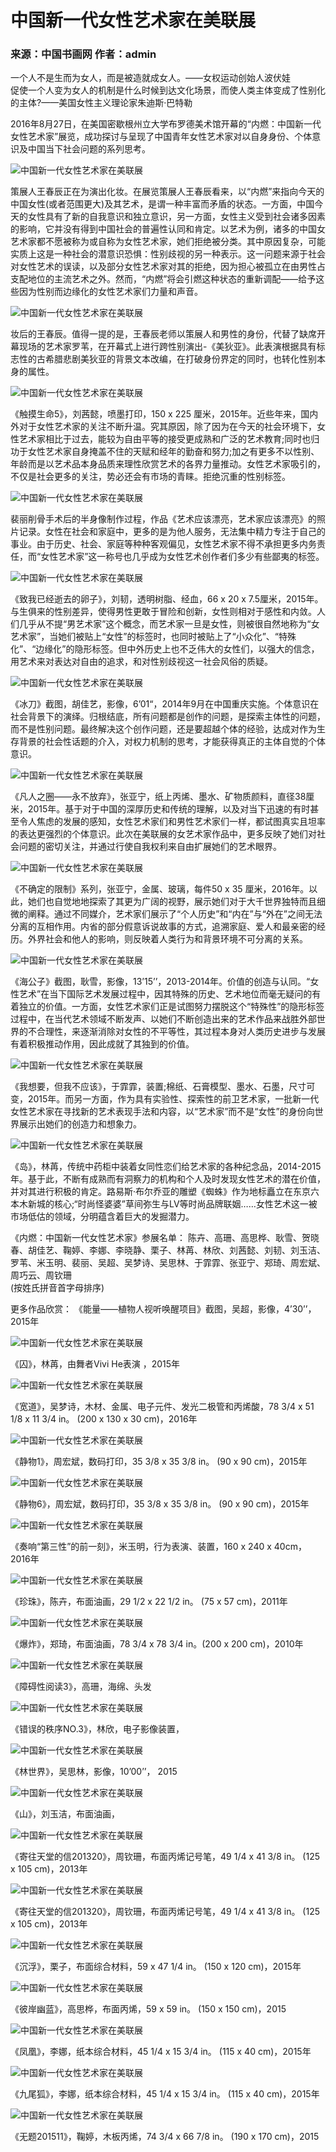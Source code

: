 # 中国新一代女性艺术家在美联展

### 来源：中国书画网 作者：admin

一个人不是生而为女人，而是被造就成女人。——女权运动创始人波伏娃  
促使一个人变为女人的机制是什么时候到达文化场景，而使人类主体变成了性别化的主体?——美国女性主义理论家朱迪斯·巴特勒  

2016年8月27日，在美国密歇根州立大学布罗德美术馆开幕的“内燃：中国新一代女性艺术家”展览，成功探讨与呈现了中国青年女性艺术家对以自身身份、个体意识及中国当下社会问题的系列思考。

![中国新一代女性艺术家在美联展](/uploads/allimg/160830/1P3132B0-0.jpg)

策展人王春辰正在为演出化妆。在展览策展人王春辰看来，以“内燃”来指向今天的中国女性(或者范围更大)及其艺术，是谓一种丰富而矛盾的状态。一方面，中国今天的女性具有了新的自我意识和独立意识，另一方面，女性主义受到社会诸多因素的影响，它并没有得到中国社会的普遍性认同和肯定。以艺术为例，诸多的中国女艺术家都不愿被称为或自称为女性艺术家，她们拒绝被分类。其中原因复杂，可能实质上这是一种社会的潜意识恐惧：性别歧视的另一种表示。这一问题来源于社会对女性艺术的误读，以及部分女性艺术家对其的拒绝，因为担心被孤立在由男性占支配地位的主流艺术之外。然而，“内燃”将会引燃这种状态的重新调配——给予这些因为性别而边缘化的女性艺术家们力量和声音。

![中国新一代女性艺术家在美联展](/uploads/allimg/160830/1P3132060-1.jpg)

妆后的王春辰。值得一提的是，王春辰老师以策展人和男性的身份，代替了缺席开幕现场的艺术家罗苇，在开幕式上进行跨性别演出-《美狄亚》。此表演根据具有标志性的古希腊悲剧美狄亚的背景文本改编，在打破身份界定的同时，也转化性别本身的属性。

![中国新一代女性艺术家在美联展](/uploads/allimg/160830/1P313E25-2.jpg)

《触摸生命5》，刘茜懿，喷墨打印，150 x 225 厘米，2015年。近些年来，国内外对于女性艺术家的关注不断升温。究其原因，除了因为在今天的社会环境下，女性艺术家相比于过去，能较为自由平等的接受更成熟和广泛的艺术教育;同时也归功于女性艺术家自身掩盖不住的天赋和经年的勤奋和努力;加之有更多不以性别、年龄而是以艺术品本身品质来理性欣赏艺术的各界力量推动。女性艺术家吸引的，不仅是社会更多的关注，势必还会有市场的青睐。拒绝沉重的性别标签。

![中国新一代女性艺术家在美联展](/uploads/allimg/160830/1P3131343-3.jpg)

裴丽削骨手术后的半身像制作过程，作品《艺术应该漂亮，艺术家应该漂亮》的照片记录。女性在社会和家庭中，更多的是为他人服务，无法集中精力专注于自己的事业。由于历史、社会、家庭等种种客观偏见，女性艺术家不得不承担更多内务责任，而“女性艺术家”这一称号也几乎成为女性艺术创作者们多少有些鄙夷的标签。

![中国新一代女性艺术家在美联展](/uploads/allimg/160830/1P3132522-4.jpg)

《致我已经逝去的卵子》，刘韧，透明树脂、经血，66 x 20 x 7.5厘米，2015年。与生俱来的性别差异，使得男性更敢于冒险和创新，女性则相对于感性和内敛。人们几乎从不提“男艺术家”这个概念，而艺术家一旦是女性，则被很自然地称为“女艺术家”，当她们被贴上“女性”的标签时，也同时被贴上了“小众化”、“特殊化”、“边缘化”的隐形标签。但中外历史上也不乏伟大的女性们，以强大的信念，用艺术来对表达对自由的追求，和对性别歧视这一社会风俗的质疑。

![中国新一代女性艺术家在美联展](/uploads/allimg/160830/1P3132129-5.jpg)

《冰刀》截图，胡佳艺，影像，6’01“，2014年9月在中国重庆实施。个体意识在社会背景下的演绎。归根结底，所有问题都是创作的问题，是探索主体性的问题，而不是性别问题。最终解决这个创作问题，还是要超越个体的经验，达成对作为生存背景的社会性话题的介入，对权力机制的思考，才能获得真正的主体自觉的个体意识。

![中国新一代女性艺术家在美联展](/uploads/allimg/160830/1P3132317-6.jpg)

《凡人之圈——永不放弃》，张亚宁，纸上丙烯、墨水、矿物质颜料，直径38厘米，2015年。基于对于中国的深厚历史和传统的理解，以及对当下迅速的有时甚至令人焦虑的发展的感知，女性艺术家们和男性艺术家们一样，都试图真实且坦率的表达更强烈的个体意识。此次在美联展的女艺术家作品中，更多反映了她们对社会问题的密切关注，并通过行使自我权利来自由扩展她们的艺术眼界。

![中国新一代女性艺术家在美联展](/uploads/allimg/160830/1P3133a8-7.jpg)

《不确定的限制》系列，张亚宁，金属、玻璃，每件50 x 35 厘米，2016年。以此，她们也自觉地地探索了其更为广阔的视野，展示她们对于大千世界独特而且细微的阐释。通过不同媒介，艺术家们展示了“个人历史”和“内在”与“外在”之间无法分离的互相作用。内省的部分假意诉说故事的方式，追溯家庭、爱人和最亲密的经历。外界社会和他人的影响，则反映着人类行为和背景环境不可分离的关系。

![中国新一代女性艺术家在美联展](/uploads/allimg/160830/1P3135192-8.jpg)

《海公子》截图，耿雪，影像，13’15’’，2013-2014年。价值的创造与认同。“女性艺术”在当下国际艺术发展过程中，因其特殊的历史、艺术地位而毫无疑问的有着独立的价值。一方面，女性艺术家们正是试图努力摆脱这个“特殊性”的隐形标签过程中，在当代艺术领域不断发声、以她们不断创造出来的艺术作品来战胜外部世界的不合理性，来逐渐消除对女性的不平等性，其过程本身对人类历史进步与发展有着积极推动作用，因此成就了其独到的价值。

![中国新一代女性艺术家在美联展](/uploads/allimg/160830/1P313LQ-9.jpg)

《我想要，但我不应该》，于霏霏，装置;棉纸、石膏模型、墨水、石墨，尺寸可变，2015年。而另一方面，作为具有实验性、探索性的前卫艺术家，一批新一代女性艺术家在寻找新的艺术表现手法和内容，以“艺术家”而不是“女性”的身份向世界展示出她们的创造力和想象力。

![中国新一代女性艺术家在美联展](/uploads/allimg/160830/1P3134609-10.jpg)

《岛》，林苒，传统中药柜中装着女同性恋们给艺术家的各种纪念品，2014-2015年。基于此，不断有成熟而有洞察力的机构和个人及时发现女性艺术的潜在价值，并对其进行积极的肯定。路易斯·布尔乔亚的雕塑《蜘蛛》作为地标矗立在东京六本木新城的核心;“时尚怪婆婆”草间弥生与LV等时尚品牌联姻……女性艺术这一被市场低估的领域，分明蕴含着巨大的发掘潜力。

《内燃：中国新一代女性艺术家》参展名单：
陈卉、高珊、高思桦、耿雪、贺晓春、胡佳艺、鞠婷、李娜、李晓静、栗子、林苒、林欣、刘茜懿、刘韧、刘玉洁、罗苇、米玉明、裴丽、吴超、吴梦诗、吴思林、于霏霏、张亚宁、郑琦、周宏斌、周巧云、周钦珊  
(按姓氏拼音首字母排序)

更多作品欣赏：
《能量——植物人视听唤醒项目》截图，吴超，影像，4’30’’，2015年

![中国新一代女性艺术家在美联展](/uploads/allimg/160830/1P313L35-11.jpg)

《囚》，林苒，由舞者Vivi He表演 ，2015年  

![中国新一代女性艺术家在美联展](/uploads/allimg/160830/1P31331M-12.jpg)

《宽道》，吴梦诗，木材、金属、电子元件、发光二极管和丙烯酸，78 3/4 x 51 1/8 x 11 3/4 in。 (200 x 130 x 30 cm)，2016年  

![中国新一代女性艺术家在美联展](/uploads/allimg/160830/1P31310R-13.jpg)

《静物1》，周宏斌，数码打印，35 3/8 x 35 3/8 in。 (90 x 90 cm)，2015年  

![中国新一代女性艺术家在美联展](/uploads/allimg/160830/1P3131506-14.jpg)

《静物6》，周宏斌，数码打印，35 3/8 x 35 3/8 in。 (90 x 90 cm)，2015年  

![中国新一代女性艺术家在美联展](/uploads/allimg/160830/1P3133639-15.jpg)

《奏响“第三性”的前一刻》，米玉明，行为表演、装置，160 x 240 x 40cm，2016年  

![中国新一代女性艺术家在美联展](/uploads/allimg/160830/1P3134203-16.jpg)

《珍珠》，陈卉，布面油画，29 1/2 x 22 1/2 in。 (75 x 57 cm)，2011年  

![中国新一代女性艺术家在美联展](/uploads/allimg/160830/1P31351F-17.jpg)

《爆炸》，郑琦，布面油画，78 3/4 x 78 3/4 in。(200 x 200 cm)，2010年  

![中国新一代女性艺术家在美联展](/uploads/allimg/160830/1P3132526-18.jpg)

《障碍性阅读3》，高珊，海绵、头发  

![中国新一代女性艺术家在美联展](/uploads/allimg/160830/1P31332C-19.jpg)

《错误的秩序NO.3》，林欣，电子影像装置，  

![中国新一代女性艺术家在美联展](/uploads/allimg/160830/1P3131118-20.jpg)

《林世界》，吴思林，影像，10’00’’， 2015  

![中国新一代女性艺术家在美联展](/uploads/allimg/160830/1P3132150-21.jpg)

《山》，刘玉洁，布面油画，  

![中国新一代女性艺术家在美联展](/uploads/allimg/160830/1P3131529-22.jpg)

《寄往天堂的信201320》，周钦珊，布面丙烯记号笔，49 1/4 x 41 3/8 in。 (125 x 105 cm)，2013年  

![中国新一代女性艺术家在美联展](/uploads/allimg/160830/1P3131a5-23.jpg)

《寄往天堂的信201320》，周钦珊，布面丙烯记号笔，49 1/4 x 41 3/8 in。 (125 x 105 cm)，2013年  

![中国新一代女性艺术家在美联展](/uploads/allimg/160830/1P313D14-24.jpg)

《沉浮》，栗子，布面综合材料，59 x 47 1/4 in。 (150 x 120 cm)，2015年  

![中国新一代女性艺术家在美联展](/uploads/allimg/160830/1P3134495-25.jpg)

《彼岸幽蓝》，高思桦，布面丙烯，59 x 59 in。 (150 x 150 cm)，2015  

![中国新一代女性艺术家在美联展](/uploads/allimg/160830/1P3135F2-26.jpg)

《凤凰》，李娜，纸本综合材料，45 1/4 x 15 3/4 in。 (115 x 40 cm)，2015年  

![中国新一代女性艺术家在美联展](/uploads/allimg/160830/1P3133E1-27.jpg)

《九尾狐》，李娜，纸本综合材料，45 1/4 x 15 3/4 in。 (115 x 40 cm)，2015年  

![中国新一代女性艺术家在美联展](/uploads/allimg/160830/1P3135251-28.jpg)

《无题201511》，鞠婷，木板丙烯，74 3/4 x 66 7/8 in。 (190 x 170 cm)，2015  
<!-- tcd_original_link http://www.chinashj.com/sh-ddsh/10358.html -->
